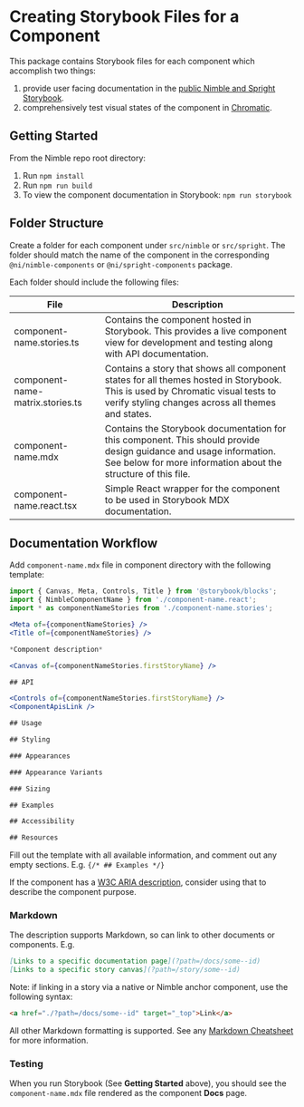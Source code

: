 # Creating Storybook Files for a Component

This package contains Storybook files for each component which accomplish two things:
1. provide user facing documentation in the [public Nimble and Spright Storybook](https://nimble.ni.dev/storybook).
2. comprehensively test visual states of the component in [Chromatic](https://www.chromatic.com/builds?appId=60e89457a987cf003efc0a5b).

## Getting Started

From the Nimble repo root directory:

1. Run `npm install`
2. Run `npm run build`
3. To view the component documentation in Storybook: `npm run storybook`

## Folder Structure

Create a folder for each component under `src/nimble` or `src/spright`. The folder should match the name of the component in the corresponding `@ni/nimble-components` or `@ni/spright-components` package.

Each folder should include the following files:

| File                             | Description                          |
| -------------------------------- | ------------------------------------ |
| component-name.stories.ts        | Contains the component hosted in Storybook. This provides a live component view for development and testing along with API documentation.  |
| component-name-matrix.stories.ts | Contains a story that shows all component states for all themes hosted in Storybook. This is used by Chromatic visual tests to verify styling changes across all themes and states.   |
| component-name.mdx               | Contains the Storybook documentation for this component. This should provide design guidance and usage information. See below for more information about the structure of this file. |
| component-name.react.tsx         | Simple React wrapper for the component to be used in Storybook MDX documentation.   |

## Documentation Workflow

Add `component-name.mdx` file in component directory with the following template:

```jsx
import { Canvas, Meta, Controls, Title } from '@storybook/blocks';
import { NimbleComponentName } from './component-name.react';
import * as componentNameStories from './component-name.stories';

<Meta of={componentNameStories} />
<Title of={componentNameStories} />

*Component description*

<Canvas of={componentNameStories.firstStoryName} />

## API

<Controls of={componentNameStories.firstStoryName} />
<ComponentApisLink />

## Usage

## Styling

### Appearances

### Appearance Variants

### Sizing

## Examples

## Accessibility

## Resources

```

Fill out the template with all available information, and comment out any empty sections. E.g. `{/* ## Examples */}`

If the component has a [W3C ARIA description](https://www.w3.org/WAI/ARIA/apg/patterns/), consider using that to describe the component purpose.

### Markdown

The description supports Markdown, so can link to other documents or components. E.g.

```md
[Links to a specific documentation page](?path=/docs/some--id)
[Links to a specific story canvas](?path=/story/some--id)
```

Note: if linking in a story via a native or Nimble anchor component, use the following syntax:

```html
<a href="./?path=/docs/some--id" target="_top">Link</a>
```

All other Markdown formatting is supported. See any [Markdown Cheatsheet](https://www.markdownguide.org/cheat-sheet/) for more information.

### Testing 

When you run Storybook (See **Getting Started** above), you should see the `component-name.mdx` file rendered as the component **Docs** page.